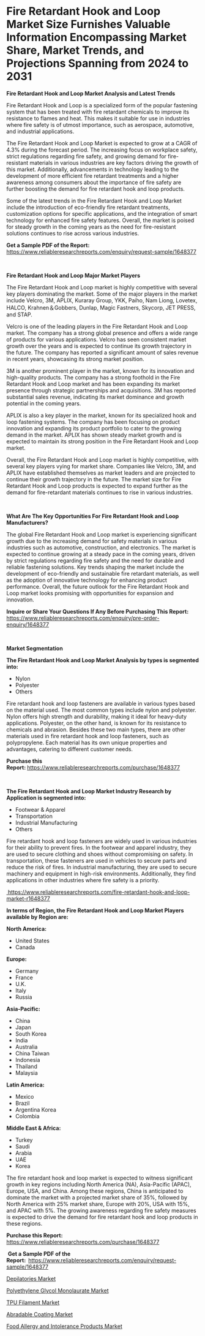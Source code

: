 <p><h1>Fire Retardant Hook and Loop Market Size Furnishes Valuable Information Encompassing Market Share, Market Trends, and Projections Spanning from 2024 to 2031</h1></p><p><strong>Fire Retardant Hook and Loop Market Analysis and Latest Trends</strong></p>
<p><p>Fire Retardant Hook and Loop is a specialized form of the popular fastening system that has been treated with fire retardant chemicals to improve its resistance to flames and heat. This makes it suitable for use in industries where fire safety is of utmost importance, such as aerospace, automotive, and industrial applications.</p><p>The Fire Retardant Hook and Loop Market is expected to grow at a CAGR of 4.3% during the forecast period. The increasing focus on workplace safety, strict regulations regarding fire safety, and growing demand for fire-resistant materials in various industries are key factors driving the growth of this market. Additionally, advancements in technology leading to the development of more efficient fire retardant treatments and a higher awareness among consumers about the importance of fire safety are further boosting the demand for fire retardant hook and loop products.</p><p>Some of the latest trends in the Fire Retardant Hook and Loop Market include the introduction of eco-friendly fire retardant treatments, customization options for specific applications, and the integration of smart technology for enhanced fire safety features. Overall, the market is poised for steady growth in the coming years as the need for fire-resistant solutions continues to rise across various industries.</p></p>
<p><strong>Get a Sample PDF of the Report:&nbsp;</strong> <a href="https://www.reliableresearchreports.com/enquiry/request-sample/1648377">https://www.reliableresearchreports.com/enquiry/request-sample/1648377</a></p>
<p>&nbsp;</p>
<p><strong>Fire Retardant Hook and Loop Major Market Players</strong></p>
<p><p>The Fire Retardant Hook and Loop market is highly competitive with several key players dominating the market. Some of the major players in the market include Velcro, 3M, APLIX, Kuraray Group, YKK, Paiho, Nam Liong, Lovetex, HALCO, Krahnen＆Gobbers, Dunlap, Magic Fastners, Skycorp, JET PRESS, and STAP.</p><p>Velcro is one of the leading players in the Fire Retardant Hook and Loop market. The company has a strong global presence and offers a wide range of products for various applications. Velcro has seen consistent market growth over the years and is expected to continue its growth trajectory in the future. The company has reported a significant amount of sales revenue in recent years, showcasing its strong market position.</p><p>3M is another prominent player in the market, known for its innovation and high-quality products. The company has a strong foothold in the Fire Retardant Hook and Loop market and has been expanding its market presence through strategic partnerships and acquisitions. 3M has reported substantial sales revenue, indicating its market dominance and growth potential in the coming years.</p><p>APLIX is also a key player in the market, known for its specialized hook and loop fastening systems. The company has been focusing on product innovation and expanding its product portfolio to cater to the growing demand in the market. APLIX has shown steady market growth and is expected to maintain its strong position in the Fire Retardant Hook and Loop market.</p><p>Overall, the Fire Retardant Hook and Loop market is highly competitive, with several key players vying for market share. Companies like Velcro, 3M, and APLIX have established themselves as market leaders and are projected to continue their growth trajectory in the future. The market size for Fire Retardant Hook and Loop products is expected to expand further as the demand for fire-retardant materials continues to rise in various industries.</p></p>
<p>&nbsp;</p>
<p><strong>What Are The Key Opportunities For Fire Retardant Hook and Loop Manufacturers?</strong></p>
<p><p>The global Fire Retardant Hook and Loop market is experiencing significant growth due to the increasing demand for safety materials in various industries such as automotive, construction, and electronics. The market is expected to continue growing at a steady pace in the coming years, driven by strict regulations regarding fire safety and the need for durable and reliable fastening solutions. Key trends shaping the market include the development of eco-friendly and sustainable fire retardant materials, as well as the adoption of innovative technology for enhancing product performance. Overall, the future outlook for the Fire Retardant Hook and Loop market looks promising with opportunities for expansion and innovation.</p></p>
<p><strong>Inquire or Share Your Questions If Any Before Purchasing This Report:</strong> <a href="https://www.reliableresearchreports.com/enquiry/pre-order-enquiry/1648377">https://www.reliableresearchreports.com/enquiry/pre-order-enquiry/1648377</a></p>
<p>&nbsp;</p>
<p><strong>Market Segmentation</strong></p>
<p><strong>The Fire Retardant Hook and Loop Market Analysis by types is segmented into:</strong></p>
<p><ul><li>Nylon</li><li>Polyester</li><li>Others</li></ul></p>
<p><p>Fire retardant hook and loop fasteners are available in various types based on the material used. The most common types include nylon and polyester. Nylon offers high strength and durability, making it ideal for heavy-duty applications. Polyester, on the other hand, is known for its resistance to chemicals and abrasion. Besides these two main types, there are other materials used in fire retardant hook and loop fasteners, such as polypropylene. Each material has its own unique properties and advantages, catering to different customer needs.</p></p>
<p><strong>Purchase this Report:&nbsp;</strong><a href="https://www.reliableresearchreports.com/purchase/1648377">https://www.reliableresearchreports.com/purchase/1648377</a></p>
<p>&nbsp;</p>
<p><strong>The Fire Retardant Hook and Loop Market Industry Research by Application is segmented into:</strong></p>
<p><ul><li>Footwear & Apparel</li><li>Transportation</li><li>Industrial Manufacturing</li><li>Others</li></ul></p>
<p><p>Fire retardant hook and loop fasteners are widely used in various industries for their ability to prevent fires. In the footwear and apparel industry, they are used to secure clothing and shoes without compromising on safety. In transportation, these fasteners are used in vehicles to secure parts and reduce the risk of fires. In industrial manufacturing, they are used to secure machinery and equipment in high-risk environments. Additionally, they find applications in other industries where fire safety is a priority.</p></p>
<p><a href="https://www.reliableresearchreports.com/fire-retardant-hook-and-loop-market-r1648377">&nbsp;https://www.reliableresearchreports.com/fire-retardant-hook-and-loop-market-r1648377</a></p>
<p><strong>In terms of Region, the Fire Retardant Hook and Loop Market Players available by Region are:</strong></p>
<p>
    <p> <strong> North America: </strong>
        <ul>
            <li>United States</li>
            <li>Canada</li>
        </ul>
        </p> 
    <p> <strong> Europe: </strong>
        <ul>
            <li>Germany</li>
            <li>France</li>
            <li>U.K.</li>
            <li>Italy</li>
            <li>Russia</li>
        </ul>
        </p> 
    <p> <strong> Asia-Pacific: </strong>
        <ul>
            <li>China</li>
            <li>Japan</li>
            <li>South Korea</li>
            <li>India</li>
            <li>Australia</li>
            <li>China Taiwan</li>
            <li>Indonesia</li>
            <li>Thailand</li>
            <li>Malaysia</li>
        </ul>
        </p> 
    <p> <strong> Latin America: </strong>
        <ul>
            <li>Mexico</li>
            <li>Brazil</li>
            <li>Argentina Korea</li>
            <li>Colombia</li>
        </ul>
        </p> 
    <p> <strong> Middle East & Africa: </strong>
        <ul>
            <li>Turkey</li>
            <li>Saudi</li>
            <li>Arabia</li>
            <li>UAE</li>
            <li>Korea</li>
        </ul>
    </p>
    </p>
<p><p>The fire retardant hook and loop market is expected to witness significant growth in key regions including North America (NA), Asia-Pacific (APAC), Europe, USA, and China. Among these regions, China is anticipated to dominate the market with a projected market share of 35%, followed by North America with 25% market share, Europe with 20%, USA with 15%, and APAC with 5%. The growing awareness regarding fire safety measures is expected to drive the demand for fire retardant hook and loop products in these regions.</p></p>
<p><strong>Purchase this Report: </strong><a href="https://www.reliableresearchreports.com/purchase/1648377">https://www.reliableresearchreports.com/purchase/1648377</a></p>
<p>&nbsp;<strong>Get a Sample PDF of the Report:&nbsp;&nbsp;</strong><a href="https://www.reliableresearchreports.com/enquiry/request-sample/1648377">https://www.reliableresearchreports.com/enquiry/request-sample/1648377</a></p>
<p><strong></strong></p>
<p><p><a href="https://issuu.com/reportprime-2/docs/depilatories-market-size-2030.pptx">Depilatories Market</a></p><p><a href="https://github.com/JordyBecker/Market-Research-Report-List-1/blob/main/polyethylene-glycol-monolaurate-market.md">Polyethylene Glycol Monolaurate Market</a></p><p><a href="https://medium.com/@elzaziemann1943/tpu-filament-market-trends-a-detailed-study-of-its-market-segmentation-and-analyzing-the-39544f84b5c3">TPU Filament Market</a></p><p><a href="https://medium.com/@vallieemard78/abradable-coating-market-emerging-trends-and-future-prospects-for-period-from-2024-to-2031-f4d6481656fc">Abradable Coating Market</a></p><p><a href="https://issuu.com/reportprime-2/docs/food-allergy-and-intolerance-products-market-size-">Food Allergy and Intolerance Products Market</a></p></p>